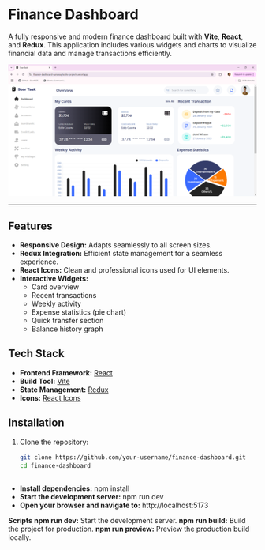 # Finance Dashboard

A fully responsive and modern finance dashboard built with **Vite**, **React**, and **Redux**. This application includes various widgets and charts to visualize financial data and manage transactions efficiently.

<!-- ![Finance Dashboard Screenshot](./screenshot.png) -->
![Finance Dashboard Screenshot](./src/assets/screenshot.png)

---

## Features

- **Responsive Design:** Adapts seamlessly to all screen sizes.
- **Redux Integration:** Efficient state management for a seamless experience.
- **React Icons:** Clean and professional icons used for UI elements.
- **Interactive Widgets:**
  - Card overview
  - Recent transactions
  - Weekly activity
  - Expense statistics (pie chart)
  - Quick transfer section
  - Balance history graph

## Tech Stack

- **Frontend Framework:** [React](https://reactjs.org/)
- **Build Tool:** [Vite](https://vitejs.dev/)
- **State Management:** [Redux](https://redux.js.org/)
- **Icons:** [React Icons](https://react-icons.github.io/react-icons/)

## Installation

1. Clone the repository:
   ```bash
   git clone https://github.com/your-username/finance-dashboard.git
   cd finance-dashboard
##
- **Install dependencies:** npm install
- **Start the development server:** npm run dev
- **Open your browser and navigate to:** http://localhost:5173

**Scripts**
**npm run dev:** Start the development server.
**npm run build:** Build the project for production.
**npm run preview:** Preview the production build locally.


